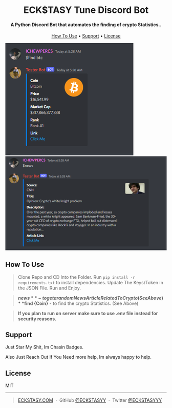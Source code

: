 
<h1 align="center">
  <br>
  ECK$TASY Tune Discord Bot
  <br>
</h1>

<h4 align="center">A Python Discord Bot that automates the finding of crypto Statistics.</a>.</h4>


<p align="center">
  <a href="#how-to-use">How To Use</a> •
  <a href="#support">Support</a> •
  <a href="#license">License</a>
</p>

![screenshot](https://github.com/ECKSTASYY/Discord-Crypto-Price-Fetcher/blob/main/images/example.png)
![screenshot](https://github.com/ECKSTASYY/Discord-Crypto-Price-Fetcher/blob/main/images/news.png)

## How To Use

> Clone Repo and CD Into the Folder.
> Run `pip install -r requirements.txt` to install dependencies.
> Update The Keys/Token in the JSON File.
> Run and Enjoy.


> **$news**  - to get a random News Article Related To Crypto (See Above)
> **$find {Coin}**  - to find the crypto Statistics. (See Above)

> **If you plan to run on server make sure to use .env file instead for security reasons.**



## Support

<p>Just Star My Shit, Im Chasin Badges.</p> 
<p>Also Just Reach Out If You Need more help, Im always happy to help.</p> 

</a>


## License

MIT

---

> [ECKSTASY.COM](https://eckstasy.com) &nbsp;&middot;&nbsp;
> GitHub [@ECKSTASYY](https://github.com/ECKSTASYY) &nbsp;&middot;&nbsp;
> Twitter [@ECKSTASYYY](https://twitter.com/eckstasyyy)


